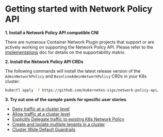 # Getting started with Network Policy API

**1. Install a Network Policy API compatible CNI**

There are numerous Container Network Plugin projects that support or are actively working on
supporting the Network Policy API. Please refer to the [implementations](implementations.md)
doc for details on the supportability matrix.

**2. Install the Network Policy API CRDs**

The following commands will install the latest release version of the `AdminNetworkPolicy` and
`BaselineAdminNetworkPolicy` CRDs in your K8s cluster:

```bash
kubectl apply -f https://github.com/kubernetes-sigs/network-policy-api/releases/download/v0.1.0/install.yaml
```

**3. Try out one of the sample yamls for specific user stories**

- [Deny traffic at a cluster level](reference/examples.md#sample-spec-for-story-1-deny-traffic-at-a-cluster-level)
- [Allow traffic at a cluster level](reference/examples.md#sample-spec-for-story-2-allow-traffic-at-a-cluster-level)
- [Explicitly Delegate traffic to existing K8s Network Policy](reference/examples.md#sample-spec-for-story-3-explicitly-delegate-traffic-to-existing-k8s-network-policy)
- [Create and Isolate multiple tenants in a cluster](reference/examples.md#sample-spec-for-story-4-create-and-isolate-multiple-tenants-in-a-cluster)
- [Cluster Wide Default Guardrails](reference/examples.md#sample-spec-for-story-5-cluster-wide-default-guardrails)
